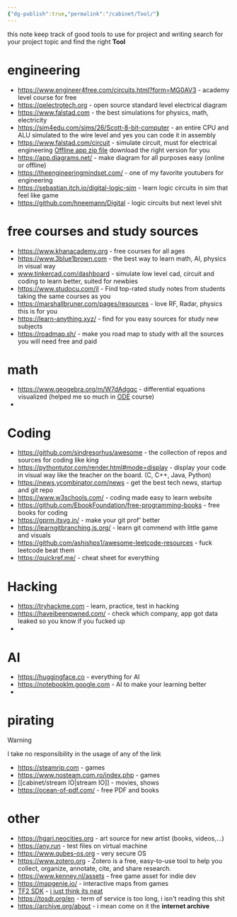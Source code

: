 ```yaml
---
{"dg-publish":true,"permalink":"/cabinet/Tool/"}
---
```


this note keep track of good tools to use for project and writing
search for your project topic and find the right **Tool**
# engineering
- https://www.engineer4free.com/circuits.html?form=MG0AV3 - academy level course for free
- https://qelectrotech.org - open source standard level electrical diagram
- https://www.falstad.com - the best simulations for physics, math, electricity
- https://sim4edu.com/sims/26/Scott-8-bit-computer - an entire CPU and ALU simulated to the wire level and yes you can code it in assembly
- https://www.falstad.com/circuit - simulate circuit, must for electrical engineering [Offline app zip file](https://www.falstad.com/circuit/offline) download the right version for you
- https://app.diagrams.net/ - make diagram for all purposes easy (online or offline)
- https://theengineeringmindset.com/ - one of my favorite youtubers for engineering
- https://sebastian.itch.io/digital-logic-sim - learn logic circuits in sim that feel like game
- https://github.com/hneemann/Digital - logic circuits but next level shit
# free courses and study sources
- https://www.khanacademy.org - free courses for all ages
- https://www.3blue1brown.com - the best way to learn math, AI, physics in visual way
- www.tinkercad.com/dashboard - simulate low level cad, circuit and coding to learn better, suited for newbies
- https://www.studocu.com/il - Find top-rated study notes from students taking the same courses as you
- https://marshallbruner.com/pages/resources - love RF, Radar, physics this is for you
- https://learn-anything.xyz/ - find for you easy sources for study new subjects
- https://roadmap.sh/ - make you road map to study with all the sources you will need free and paid
# math
- https://www.geogebra.org/m/W7dAdgqc - differential equations visualized (helped me so much in [ODE](https://en.wikipedia.org/wiki/Ordinary_differential_equation) course)
- 

# Coding
- https://github.com/sindresorhus/awesome - the collection of repos and sources for coding like king
- https://pythontutor.com/render.html#mode=display - display your code in visual way like the teacher on the board. (C, C++, Java, Python)
- https://news.ycombinator.com/news - get the best tech news, startup and git repo
- https://www.w3schools.com/ - coding made easy to learn website
- https://github.com/EbookFoundation/free-programming-books - free books for coding
- https://gprm.itsvg.in/ - make your git prof' better
- https://learngitbranching.js.org/ - learn git commend with little game and visuals
- https://github.com/ashishps1/awesome-leetcode-resources - fuck leetcode beat them
- https://quickref.me/ - cheat sheet for everything
# Hacking
- https://tryhackme.com - learn, practice, test in hacking
- https://haveibeenpwned.com/ - check which company, app got data leaked so you know if you fucked up
- 
# AI
- https://huggingface.co - everything for AI 
- https://notebooklm.google.com - AI to make your learning better
- 
# pirating

> [!Warning] 
> I take no responsibility in the usage of any of the link

- https://steamrip.com - games
- https://www.nosteam.com.ro/index.php - games
- [[cabinet/stream IO\|stream IO]] - movies, shows
- https://ocean-of-pdf.com/ - free PDF and books
# other
- https://hgari.neocities.org - art source for new artist (books, videos,...)
- https://any.run - test files on virtual machine
- https://www.qubes-os.org - very secure OS
- https://www.zotero.org - Zotero is a free, easy-to-use tool to help you collect, organize, annotate, cite, and share research.
- https://www.kenney.nl/assets - free game asset for indie dev
- https://mapgenie.io/ - interactive maps from games
- [TF2 SDK](https://github.com/ValveSoftware/source-sdk-2013/commit/0759e2e8e179d5352d81d0d4aaded72c1704b7a9#diff-3b4495eb8ac9a2a63d5182174f786b9f337e1dc83383a9fac4fe14c0f1848e30) - [i just think its neat](https://imgflip.com/i/a4ewyw)
- https://tosdr.org/en - term of service is too long, i isn't reading this shit
- https://archive.org/about - i mean come on it the **internet archive** 